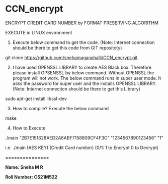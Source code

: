 # CCN_encrypt
ENCRYPT CREDIT CARD NUMBER by FORMAT PRESERVING ALGORITHM


EXECUTE in LINUX environment
1) Execute below command to get the code. (Note: Internet connection should be there to get this code from GIT repositoty)

  git clone https://github.com/snehamaganahalli/CCN_encrypt.git

2) I have used OPENSSL LIBRARY to create AES Black box. Therefore please install OPSENSSL by below command. Without OPENSSL the program will not work.
   The below command runs in super user mode. It asks the password for super user and the installs OPENSSL LIBRARY.
   (Note: Internet connection should be there to get this Library)

sudo apt-get install libssl-dev

3) How to compile? Execute the below command

make

4) How to Execute

./main "2B7E151628AED2A6ABF7158809CF4F3C" "1234567890123456" "1"

i.e. ./main (AES KEY) (Credit Card number) (0/1: 1 to Encrypt 0 to Decrypt)


===============

**Name: Sneha M R**

**Roll Number: CS21M522**

